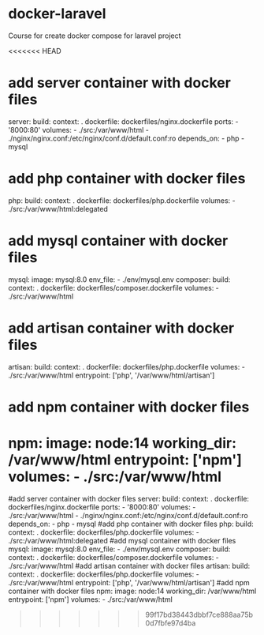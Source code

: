 # docker-laravel

Course for create docker compose for laravel project


<<<<<<< HEAD
# add server container with docker files
server:
build:
    context: .
    dockerfile: dockerfiles/nginx.dockerfile
ports: 
    - '8000:80'
volumes: 
    - ./src:/var/www/html
    - ./nginx/nginx.conf:/etc/nginx/conf.d/default.conf:ro
depends_on: 
    - php
    - mysql
# add php container with docker files
php:
build: 
    context: .
    dockerfile: dockerfiles/php.dockerfile
volumes:
    - ./src:/var/www/html:delegated
# add mysql container with docker files
mysql: 
image: mysql:8.0
env_file:
    - ./env/mysql.env
composer:
build: 
    context: .
    dockerfile: dockerfiles/composer.dockerfile
volumes:
    - ./src:/var/www/html
# add artisan container with docker files
artisan:
build:
    context: .
    dockerfile: dockerfiles/php.dockerfile
volumes:
    - ./src:/var/www/html
entrypoint: ['php', '/var/www/html/artisan']
# add npm container with docker files
npm:
image: node:14
working_dir: /var/www/html
entrypoint: ['npm']
volumes:
    - ./src:/var/www/html
=======
#add server container with docker files
  server:
    build:
      context: .
      dockerfile: dockerfiles/nginx.dockerfile
    ports: 
      - '8000:80'
    volumes: 
      - ./src:/var/www/html
      - ./nginx/nginx.conf:/etc/nginx/conf.d/default.conf:ro
    depends_on: 
      - php
      - mysql
#add php container with docker files
  php:
    build: 
      context: .
      dockerfile: dockerfiles/php.dockerfile
    volumes:
      - ./src:/var/www/html:delegated
#add mysql container with docker files
  mysql: 
    image: mysql:8.0
    env_file:
      - ./env/mysql.env
  composer:
    build: 
      context: .
      dockerfile: dockerfiles/composer.dockerfile
    volumes:
      - ./src:/var/www/html
#add artisan container with docker files
  artisan:
    build:
      context: .
      dockerfile: dockerfiles/php.dockerfile
    volumes:
      - ./src:/var/www/html
    entrypoint: ['php', '/var/www/html/artisan']
#add npm container with docker files
  npm:
    image: node:14
    working_dir: /var/www/html
    entrypoint: ['npm']
    volumes:
      - ./src:/var/www/html
>>>>>>> 99f17bd38443dbbf7ce888aa75b0d7fbfe97d4ba

